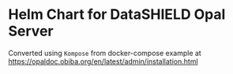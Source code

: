 # Helm Chart for DataSHIELD Opal Server

Converted using `Kompose` from docker-compose example at <https://opaldoc.obiba.org/en/latest/admin/installation.html>
